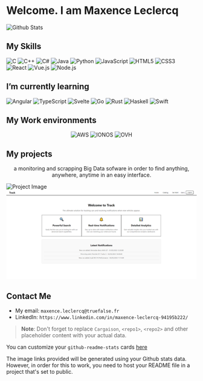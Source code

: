 # Welcome. I am Maxence Leclercq
![Github Stats](https://github-readme-stats.vercel.app/api?username=Cargaison&show_icons=true&theme=radical)

##  My Skills
![C](https://img.shields.io/badge/-C-000?style=flat&logo=C&logoColor=white&labelColor=A8B9CC)
![C++](https://img.shields.io/badge/-C++-000?style=flat&logo=Cplusplus&logoColor=white&labelColor=00599C)
![C#](https://img.shields.io/badge/-C%23-000?style=flat&logo=Csharp&logoColor=white&labelColor=239120)
![Java](https://img.shields.io/badge/-Java-000?style=flat&logo=Java&logoColor=white&labelColor=007396)
![Python](https://img.shields.io/badge/-Python-000?style=flat&logo=Python&logoColor=white&labelColor=306998)
![JavaScript](https://img.shields.io/badge/-JavaScript-000?style=flat&logo=JavaScript&logoColor=white&labelColor=F0DB4F)
![HTML5](https://img.shields.io/badge/-HTML5-000?style=flat&logo=HTML5&logoColor=white&labelColor=E34C26)
![CSS3](https://img.shields.io/badge/-CSS3-000?style=flat&logo=CSS3&logoColor=white&labelColor=1572B6)
![React](https://img.shields.io/badge/-React-000?style=flat&logo=React&logoColor=white&labelColor=61DBFB)
![Vue.js](https://img.shields.io/badge/-Vue.js-000?style=flat&logo=Vue.js&logoColor=white&labelColor=4FC08D)
![Node.js](https://img.shields.io/badge/-Node.js-000?style=flat&logo=Node.js&logoColor=white&labelColor=339933)
##  I’m currently learning
![Angular](https://img.shields.io/badge/-Angular-000?style=flat&logo=Angular&logoColor=white&labelColor=DD0031)
![TypeScript](https://img.shields.io/badge/-TypeScript-000?style=flat&logo=TypeScript&logoColor=white&labelColor=3178C6)
![Svelte](https://img.shields.io/badge/-Svelte-000?style=flat&logo=Svelte&logoColor=white&labelColor=FF3E00)
![Go](https://img.shields.io/badge/-Go-000?style=flat&logo=Go&logoColor=white&labelColor=00ADD8)
![Rust](https://img.shields.io/badge/-Rust-000?style=flat&logo=Rust&logoColor=white&labelColor=000000)
![Haskell](https://img.shields.io/badge/-Haskell-000?style=flat&logo=Haskell&logoColor=white&labelColor=5D4F85)
![Swift](https://img.shields.io/badge/-Swift-000?style=flat&logo=Swift&logoColor=white&labelColor=FA7343)
## My Work environments
<p align="center">
  <img src="https://img.shields.io/badge/-AWS-000?style=flat&logo=Amazon-AWS&logoColor=white&labelColor=232F3E" alt="AWS" style="height:50px; width:auto;">
  <img src="https://img.shields.io/badge/-IONOS-000?style=flat&logo=IONOS&logoColor=white&labelColor=003B89" alt="IONOS" style="height:50px; width:auto;">

  <img src="https://img.shields.io/badge/-OVH-000?style=flat&logo=OVH&logoColor=white&labelColor=123F6D" alt="OVH" style="height:50px; width:auto;">
</p>

##  My projects
<p align="center">
a monitoring and scrapping Big Data sofware in order to find anything, anywhere, anytime in an easy interface.
</p>

![Project Image](/images/ez)
![Project Image](/images/Capture.PNG)

##  Contact Me

* My email: `maxence.leclercq@truefalse.fr`
* LinkedIn: `https://www.linkedin.com/in/maxence-leclercq-94195b222/`

> **Note**: Don't forget to replace `Cargaison`, `<repo1>`, `<repo2>` and other placeholder content with your actual data.

You can customize your `github-readme-stats` cards [here](https://github.com/anuraghazra/github-readme-stats)

The image links provided will be generated using your Github stats data. However, in order for this to work, you need to host your README file in a project that's set to public.
